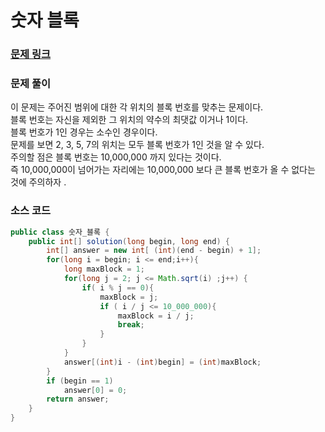 # 숫자 블록


### [문제 링크](https://school.programmers.co.kr/learn/courses/30/lessons/12923#)

### 문제 풀이
이 문제는 주어진 범위에 대한 각 위치의 블록 번호를 맞추는 문제이다. </br>
블록 번호는 자신을 제외한 그 위치의 약수의 최댓값 이거나 1이다. </br>
블록 번호가 1인 경우는 소수인 경우이다.  </br>
문제를 보면 2, 3, 5, 7의 위치는 모두 블록 번호가 1인 것을 알 수 있다. </br>
주의할 점은 블록 번호는 10,000,000 까지 있다는 것이다. </br>
즉 10,000,000이 넘어가는 자리에는 10,000,000 보다 큰 블록 번호가 올 수 없다는 것에 주의하자 .</br>

### 소스 코드
```java
public class 숫자_블록 {
    public int[] solution(long begin, long end) {
        int[] answer = new int[ (int)(end - begin) + 1];
        for(long i = begin; i <= end;i++){
            long maxBlock = 1;
            for(long j = 2; j <= Math.sqrt(i) ;j++) {
                if( i % j == 0){
                    maxBlock = j;
                    if ( i / j <= 10_000_000){
                        maxBlock = i / j;
                        break;
                    }
                }
            }
            answer[(int)i - (int)begin] = (int)maxBlock;
        }
        if (begin == 1)
            answer[0] = 0;
        return answer;
    }
}
```